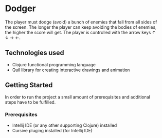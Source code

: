 ﻿# Dodger

The player must dodge (avoid) a bunch of enemies that fall from all sides of the screen. The longer the player can keep avoiding the bodies of enemies,
the higher the score will get. The player is controlled with the arrow keys ↑ ↓ → ←.
 

## Technologies used

+ Clojure functional programming language
+ Quil library for creating interactive drawings and animation

## Getting Started

In order to run the project a small amount of prerequisites and additional steps have to be fulfilled.

### Prerequisites

+ Intellij IDE (or any other supporting Clojure) installed
+ Cursive pluging installed (for Intellij IDE)

